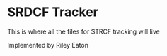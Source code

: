 # SRDCF Tracker

This is where all the files for STRCF tracking will live

Implemented by Riley Eaton
